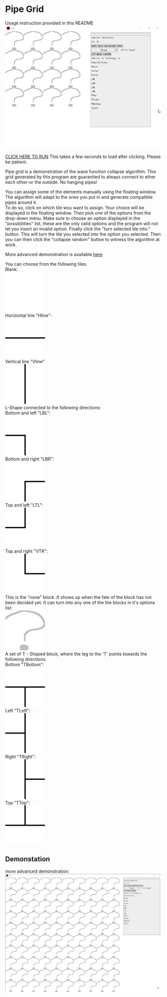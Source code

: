 # Pipe Grid

Usage instruction provided in this README
![demonstration](./static/simple-demonstartion.gif)  

[CLICK HERE TO RUN](https://tanekere.github.io/pipe-grid/) This takes a few seconds to load after clicking. Please be patient.


Pipe grid is a demonstration of the wave function collapse algorithm.
This grid generated by this program are guarantied to always connect to ether each other-or the outside. No hanging pipes!

You can assign some of the elements manually using the floating window. The algorithm will adapt to the ones you put in and generate compatible pipes around it.  
To do so, click on which tile wou want to assign. Your choice will be displayed in the floating window. Then pick one of the options from the drop-down menu. Make sure to choose an option displayed in the "possibilities" list, these are the only valid options and the program will not let you insert an invalid option. Finally click the "turn selected tile into:" button. This will turn the tile you selected into the option you selected. Then you can then click the "collapse random" button to witness the algorithm at work.

More advanced demonstration is available [here](#demonstation)

You can choose from the following tiles.  
Blank:  
![Alt text](sprites/blank.png)  
Horizontal line "Hline":  
![Alt text](sprites/h_line.png)  
Vertical line "Vline"  
![Alt text](sprites/v_line.png)  
L-Shape connected to the following directions:  
Bottom and left "LBL":  
![Alt text](sprites/L-bl.png)  
Bottom and right "LBR":  
![Alt text](sprites/L-br.png)  
Top and left "LTL":  
![Alt text](sprites/L-tl.png)  
Top and right "VTR":  
![Alt text](sprites/L-tr.png)  
This is the "none" block .It shows up when the fate of the block has not been decided yet. It can turn into any one of the the blocks in it's options list:  
![Alt text](sprites/none.png)  
A set of T - Shaped block, where the leg to the 'T' points towards the following directions:  
Bottom "TBottom":  
![Alt text](sprites/T-bottom.png)  
Left "TLeft":  
![Alt text](sprites/T-left.png)  
Right "TRight":  
![Alt text](sprites/T-right.png)  
Top "TTop":  
![Alt text](sprites/T-top.png)  

## Demonstation
more advanced demonstration:  
![complex demonstration](./static/demonstration-complex.gif)
